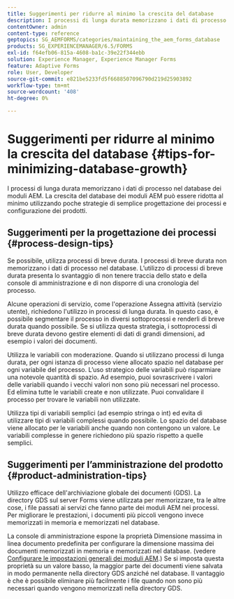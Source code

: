 ```yaml
---
title: Suggerimenti per ridurre al minimo la crescita del database
description: I processi di lunga durata memorizzano i dati di processo nel database dei moduli AEM. La crescita del database dei moduli AEM può essere ridotta al minimo utilizzando poche strategie di semplice progettazione dei processi e configurazione dei prodotti.
contentOwner: admin
content-type: reference
geptopics: SG_AEMFORMS/categories/maintaining_the_aem_forms_database
products: SG_EXPERIENCEMANAGER/6.5/FORMS
exl-id: f64efb06-815a-4608-ba1c-39e22f344ebb
solution: Experience Manager, Experience Manager Forms
feature: Adaptive Forms
role: User, Developer
source-git-commit: e821be5233fd5f6688507096790d219d25903892
workflow-type: tm+mt
source-wordcount: '408'
ht-degree: 0%

---
```


# Suggerimenti per ridurre al minimo la crescita del database {#tips-for-minimizing-database-growth}

I processi di lunga durata memorizzano i dati di processo nel database dei moduli AEM. La crescita del database dei moduli AEM può essere ridotta al minimo utilizzando poche strategie di semplice progettazione dei processi e configurazione dei prodotti.

## Suggerimenti per la progettazione dei processi {#process-design-tips}

Se possibile, utilizza processi di breve durata. I processi di breve durata non memorizzano i dati di processo nel database. L’utilizzo di processi di breve durata presenta lo svantaggio di non tenere traccia dello stato e della console di amministrazione e di non disporre di una cronologia del processo.

Alcune operazioni di servizio, come l&#39;operazione Assegna attività (servizio utente), richiedono l&#39;utilizzo in processi di lunga durata. In questo caso, è possibile segmentare il processo in diversi sottoprocessi e renderli di breve durata quando possibile. Se si utilizza questa strategia, i sottoprocessi di breve durata devono gestire elementi di dati di grandi dimensioni, ad esempio i valori dei documenti.

Utilizza le variabili con moderazione. Quando si utilizzano processi di lunga durata, per ogni istanza di processo viene allocato spazio nel database per ogni variabile del processo. L’uso strategico delle variabili può risparmiare una notevole quantità di spazio. Ad esempio, puoi sovrascrivere i valori delle variabili quando i vecchi valori non sono più necessari nel processo. Ed elimina tutte le variabili create e non utilizzate. Puoi convalidare il processo per trovare le variabili non utilizzate.

Utilizza tipi di variabili semplici (ad esempio stringa o int) ed evita di utilizzare tipi di variabili complessi quando possibile. Lo spazio del database viene allocato per le variabili anche quando non contengono un valore. Le variabili complesse in genere richiedono più spazio rispetto a quelle semplici.

## Suggerimenti per l’amministrazione del prodotto {#product-administration-tips}

Utilizzo efficace dell&#39;archiviazione globale dei documenti (GDS). La directory GDS sul server Forms viene utilizzata per memorizzare, tra le altre cose, i file passati ai servizi che fanno parte dei moduli AEM nei processi. Per migliorare le prestazioni, i documenti più piccoli vengono invece memorizzati in memoria e memorizzati nel database.

La console di amministrazione espone la proprietà Dimensione massima in linea documento predefinita per configurare la dimensione massima dei documenti memorizzati in memoria e memorizzati nel database. (vedere [Configurare le impostazioni generali dei moduli AEM](/help/forms/using/admin-help/configure-general-aem-forms-settings.md#configure-general-aem-forms-settings).) Se si imposta questa proprietà su un valore basso, la maggior parte dei documenti viene salvata in modo permanente nella directory GDS anziché nel database. Il vantaggio è che è possibile eliminare più facilmente i file quando non sono più necessari quando vengono memorizzati nella directory GDS.
